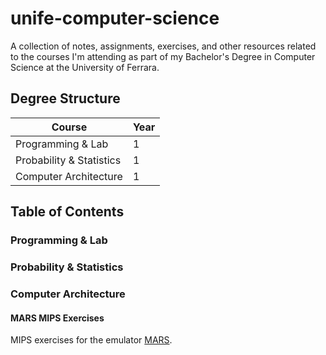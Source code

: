 # unife-computer-science
A collection of notes, assignments, exercises, and other resources related to the courses I'm attending as part of my Bachelor's Degree in Computer Science at the University of Ferrara.

## Degree Structure

| Course | Year |
|--|--|
| Programming & Lab | 1 |
| Probability & Statistics | 1 |
| Computer Architecture | 1 |


## Table of Contents

### Programming & Lab

### Probability & Statistics

### Computer Architecture

#### MARS MIPS Exercises

MIPS exercises for the emulator [MARS](https://github.com/dpetersanderson/MARS). 
